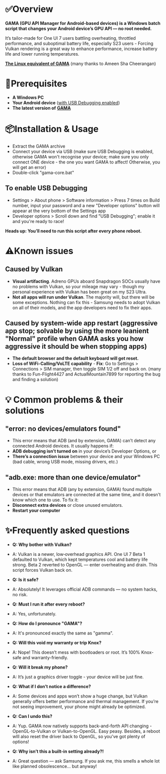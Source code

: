 # ✅Overview

**GAMA (GPU API Manager for Android-based devices) is a Windows batch script that changes your Android device’s GPU API — no root needed.**

It’s tailor-made for One UI 7 users battling overheating, throttled performance, and suboptimal battery life, especially S23 users - Forcing Vulkan rendering is a great way to enhance performance, increase battery life and lower running temperatures.

[**The Linux equivalent of GAMA**](https://github.com/Ameen-Sha-Cheerangan/s23-ultra-vulkan-linux-script) (many thanks to Ameen Sha Cheerangan)

# 🧩Prerequisites
* **A Windows PC**
* **Your Android device** ([with USB Debugging enabled](https://github.com/popovicialinc/gama/blob/main/README.md#to-enable-usb-debugging))
* **The latest version of** [**GAMA**](https://github.com/popovicialinc/gama/releases/latest)


# 📦Installation & Usage
* Extract the GAMA archive
* Connect your device via USB (make sure USB Debugging is enabled, otherwise GAMA won't recognise your device; make sure you only connect ONE device - the one you want GAMA to affect! Otherwise, you will get an error)
* Double-click "gama-core.bat"

## To enable USB Debugging
* Settings > About phone > Software information > Press 7 times on Build number, input your password and a new "Developer options" button will appear at the very bottom of the Settings app
* Developer options > Scroll down and find "USB Debugging"; enable it and you're ready to race!

**Heads up: You’ll need to run this script after every phone reboot.**

# ⚠️Known issues

## Caused by Vulkan
* **Visual artifacting**. Adreno GPUs aboard Snapdragon SOCs usually have no problems with Vulkan, so your mileage may vary - though my personal experience with Vulkan has been great on my S23 Ultra.
* **Not all apps will run under Vulkan**. The majority will, but there will be some exceptions. Nothing can fix this - Samsung needs to adopt Vulkan on all of their models, and the app developers need to fix their apps.

## Caused by system-wide app restart (aggressive app stop; solvable by using the more leanient "Normal" profile when GAMA asks you how aggressive it should be when stopping apps)
* **The default browser and the default keyboard will get reset.**
* **Loss of WiFi-Calling/VoLTE capability** - **Fix**: Go to Settings > Connections > SIM manager, then toggle SIM 1/2 off and back on. (many thanks to Fun-Flight4427 and ActualMountain7899 for reporting the bug and finding a solution)

# 💡 Common problems & their solutions
## "error: no devices/emulators found"
* This error means that ADB (and by extension, GAMA) can’t detect any connected Android devices. It usually happens if:
 * **ADB debugging isn’t turned on** in your device’s Developer Options, or
 * **There’s a connection issue** between your device and your Windows PC (bad cable, wrong USB mode, missing drivers, etc.)
## "adb.exe: more than one device/emulator"
* This error means that ADB (any by extension, GAMA) found multiple devices or that emulators are connected at the same time, and it doesn't know which one to use. To fix it:
 * **Disconnect extra devices** or close unused emulators.
 * **Restart your computer**

# ✨Frequently asked questions
* **Q: Why bother with Vulkan?**
* A: Vulkan is a newer, low‑overhead graphics API. One UI 7 Beta 1 defaulted to Vulkan, which kept temperatures cool and battery life strong. Beta 2 reverted to OpenGL — enter overheating and drain. This script forces Vulkan back on.

* **Q: Is it safe?**
* A: Absolutely! It leverages official ADB commands — no system hacks, no risk.

* **Q: Must I run it after every reboot?**
* A: Yes, unfortunately.

* **Q: How do I pronounce "GAMA"?**
* A: It's pronounced exactly the same as "gamma".

* **Q: Will this void my warranty or trip Knox?**
* A: Nope! This doesn’t mess with bootloaders or root. It’s 100% Knox-safe and warranty-friendly.

* **Q: Will it break my phone?**
* A: It’s just a graphics driver toggle - your device will be just fine.

* **Q: What if I don’t notice a difference?**
* A: Some devices and apps won’t show a huge change, but Vulkan generally offers better performance and thermal management. If you’re not seeing improvement, your phone might already be optimized.

* **Q: Can I undo this?**
* A: Yup. GAMA now natively supports back-and-forth API changing - OpenGL-to-Vulkan or Vulkan-to-OpenGL. Easy peasy. Besides, a reboot wIll also reset the driver back to OpenGL, so you've got plenty of options!

* **Q: Why isn’t this a built-in setting already?!**
* A: Great question — ask Samsung. If you ask me, this smells a whole lot like planned obsolescence... but anyway!
